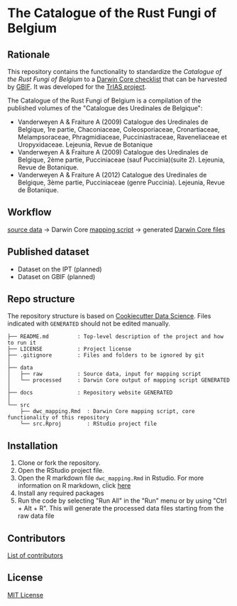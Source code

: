 # The Catalogue of the Rust Fungi of Belgium


## Rationale

This repository contains the functionality to standardize the _Catalogue of the Rust Fungi of Belgium_ to a [Darwin Core checklist](https://www.gbif.org/dataset-classes) that can be harvested by [GBIF](http://www.gbif.org). It was developed for the [TrIAS project](http://trias-project.be).

The Catalogue of the Rust Fungi of Belgium is a compilation of the published volumes of the "Catalogue des Uredinales de Belgique":

* Vanderweyen A & Fraiture A (2009) Catalogue des Uredinales de Belgique, 1re partie, Chaconiaceae, Coleosporiaceae, Cronartiaceae, Melampsoraceae, Phragmidiaceae, Pucciniastraceae, Raveneliaceae et Uropyxidaceae. Lejeunia, Revue de Botanique
* Vanderweyen A & Fraiture A (2009) Catalogue des Uredinales de Belgique, 2ème partie, Pucciniaceae (sauf Puccinia)(suite 2). Lejeunia, Revue de Botanique.
* Vanderweyen A & Fraiture A (2012) Catalogue des Uredinales de Belgique, 3ème partie, Pucciniaceae (genre Puccinia). Lejeunia, Revue de Botanique.

## Workflow

[source data](https://github.com/trias-project/uredinales-belgium-checklist/blob/master/data/raw) → Darwin Core [mapping script](http://trias-project.github.io/uredinales-belgium-checklist/dwc_mapping.html) → generated [Darwin Core files](https://github.com/trias-project/uredinales-belgium-checklist/blob/master/data/processed)


## Published dataset

* Dataset on the IPT (planned)
* Dataset on GBIF (planned)

## Repo structure

The repository structure is based on [Cookiecutter Data Science](http://drivendata.github.io/cookiecutter-data-science/). Files indicated with `GENERATED` should not be edited manually.

```
├── README.md         : Top-level description of the project and how to run it
├── LICENSE           : Project license
├── .gitignore        : Files and folders to be ignored by git
│
├── data
│   ├── raw           : Source data, input for mapping script
│   └── processed     : Darwin Core output of mapping script GENERATED
│
├── docs              : Repository website GENERATED
│
└── src
    ├── dwc_mapping.Rmd  : Darwin Core mapping script, core functionality of this repository
    └── src.Rproj        : RStudio project file
```

## Installation

1. Clone or fork the repository.
2. Open the RStudio project file.
3. Open the R markdown file `dwc_mapping.Rmd` in Rstudio. For more information on R markdown, click [here](https://rmarkdown.rstudio.com/)
4. Install any required packages
5. Run the code by selecting "Run All" in the "Run" menu or by using "Ctrl + Alt + R". This will generate the processed data files starting from the raw data file

## Contributors

[List of contributors](https://github.com/trias-project/uredinales-belgium-checklist/contributors)

## License

[MIT License](LICENSE)

